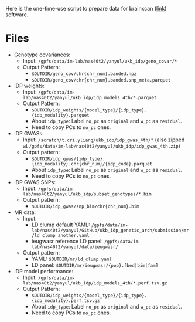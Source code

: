 Here is the one-time-use script to prepare data for brainxcan ([link](https://github.com/liangyy/brainxcan)) software.

# Files

* Genotype covariances: 
    - Input: `/gpfs/data/im-lab/nas40t2/yanyul/ukb_idp/geno_covar/*`
    - Output Pattern: 
        + `$OUTDIR/geno_cov/chr{chr_num}.banded.npz`
        + `$OUTDIR/geno_cov/chr{chr_num}.banded.snp_meta.parquet`
* IDP weights:
    - Input: `/gpfs/data/im-lab/nas40t2/yanyul/ukb_idp/idp_models_4th/*.parquet`
    - Output Pattern:
        + `$OUTDIR/idp_weights/{model_type}/{idp_type}.{idp_modality}.parquet`
        + About `idp_type`: Label `no_pc` as `original` and `w_pc` as `residual`.
        + Need to copy PCs to `no_pc` ones.
* IDP GWASs:
    - Input: `/scratch/t.cri.yliang/ukb_idp/idp_gwas_4th/*` (also zipped at `/gpfs/data/im-lab/nas40t2/yanyul/ukb_idp/idp_gwas_4th.zip`)
    - Output pattern: 
        + `$OUTDIR/idp_gwas/{idp_type}.{idp_modality}.chr{chr_num}/{idp_code}.parquet` 
        + About `idp_type`: Label `no_pc` as `original` and `w_pc` as `residual`.
        + Need to copy PCs to `no_pc` ones.  
* IDP GWAS SNPs:
    - Input: `/gpfs/data/im-lab/nas40t2/yanyul/ukb_idp/subset_genotypes/*.bim`
    - Output pattern:
        + `$OUTDIR/idp_gwas/snp_bim/chr{chr_num}.bim`
* MR data:
    - Input:
        + LD clump default YAML: `/gpfs/data/im-lab/nas40t2/yanyul/GitHub/ukb_idp_genetic_arch/submission/mr/ld_clump_another.yaml`
        + ieugwasr reference LD panel: `/gpfs/data/im-lab/nas40t2/yanyul/data/ieugwasr/`
    - Output pattern:
        + YAML: `$OUTDIR/mr/ld_clump.yaml`
        + LD panel: `$OUTDIR/mr/ieugwasr/{pop}.[bed|bim|fam]`
* IDP model performance:
    - Input: `/gpfs/data/im-lab/nas40t2/yanyul/ukb_idp/idp_models_4th/*.perf.tsv.gz`
    - Output Pattern: 
      + `$OUTDIR/idp_weights/{model_type}/{idp_type}.{idp_modality}.perf.tsv.gz`
      + About `idp_type`: Label `no_pc` as `original` and `w_pc` as `residual`.
      + Need to copy PCs to `no_pc` ones.
      